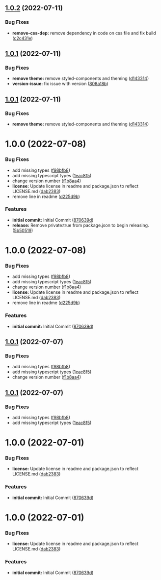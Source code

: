 ## [1.0.2](https://github.com/cmsgov/macpro-ux-lib/compare/v1.0.1...v1.0.2) (2022-07-11)


### Bug Fixes

* **remove-css-dep:** remove dependency in code on css file and fix build ([c2c431e](https://github.com/cmsgov/macpro-ux-lib/commit/c2c431e041ca31d038b195c6579d891843edc048))

## [1.0.1](https://github.com/cmsgov/macpro-ux-lib/compare/v1.0.0...v1.0.1) (2022-07-11)


### Bug Fixes

* **remove theme:** remove styled-components and theming ([d143314](https://github.com/cmsgov/macpro-ux-lib/commit/d1433142f5251efbde679b1b34cbd67f215298e4))
* **version-issue:** fix issue with version ([808a18b](https://github.com/cmsgov/macpro-ux-lib/commit/808a18bbd7063e676487ce32a32b16b0b6fc04ee))

## [1.0.1](https://github.com/cmsgov/macpro-ux-lib/compare/v1.0.0...v1.0.1) (2022-07-11)


### Bug Fixes

* **remove theme:** remove styled-components and theming ([d143314](https://github.com/cmsgov/macpro-ux-lib/commit/d1433142f5251efbde679b1b34cbd67f215298e4))

# 1.0.0 (2022-07-08)


### Bug Fixes

* add missing types ([f98bfb8](https://github.com/cmsgov/macpro-ux-lib/commit/f98bfb8bab096d16afea969959ee3e6ae91f31b4))
* add missing typescript types ([1eac8f5](https://github.com/cmsgov/macpro-ux-lib/commit/1eac8f5f264c64c22ae3dde18cc4ed218aea655d))
* change version number ([f1b8aa4](https://github.com/cmsgov/macpro-ux-lib/commit/f1b8aa4a03f5d66d58abd6a624ab91c1fdb64aa1))
* **license:** Update license in readme and package.json to reflect LICENSE.md ([dab2383](https://github.com/cmsgov/macpro-ux-lib/commit/dab23837403a9c5e12acec32218d680febbb12b3))
* remove line in readme ([d225d9b](https://github.com/cmsgov/macpro-ux-lib/commit/d225d9b2eb162d0efe73cddeb5ec7779322a2972))


### Features

* **initial commit:** Initial Commit ([870639d](https://github.com/cmsgov/macpro-ux-lib/commit/870639d2fd82fe30cfb88fcb2b57d3443e50b72a))
* **release:**  Remove private:true from package.json to begin releasing. ([5b50519](https://github.com/cmsgov/macpro-ux-lib/commit/5b50519456f5ab342522ee85e19b2e45c9f9f70c))

# 1.0.0 (2022-07-08)


### Bug Fixes

* add missing types ([f98bfb8](https://github.com/cmsgov/macpro-ux-lib/commit/f98bfb8bab096d16afea969959ee3e6ae91f31b4))
* add missing typescript types ([1eac8f5](https://github.com/cmsgov/macpro-ux-lib/commit/1eac8f5f264c64c22ae3dde18cc4ed218aea655d))
* change version number ([f1b8aa4](https://github.com/cmsgov/macpro-ux-lib/commit/f1b8aa4a03f5d66d58abd6a624ab91c1fdb64aa1))
* **license:** Update license in readme and package.json to reflect LICENSE.md ([dab2383](https://github.com/cmsgov/macpro-ux-lib/commit/dab23837403a9c5e12acec32218d680febbb12b3))
* remove line in readme ([d225d9b](https://github.com/cmsgov/macpro-ux-lib/commit/d225d9b2eb162d0efe73cddeb5ec7779322a2972))


### Features

* **initial commit:** Initial Commit ([870639d](https://github.com/cmsgov/macpro-ux-lib/commit/870639d2fd82fe30cfb88fcb2b57d3443e50b72a))

## [1.0.1](https://github.com/cmsgov/macpro-ux-lib/compare/v1.0.0...v1.0.1) (2022-07-07)


### Bug Fixes

* add missing types ([f98bfb8](https://github.com/cmsgov/macpro-ux-lib/commit/f98bfb8bab096d16afea969959ee3e6ae91f31b4))
* add missing typescript types ([1eac8f5](https://github.com/cmsgov/macpro-ux-lib/commit/1eac8f5f264c64c22ae3dde18cc4ed218aea655d))
* change version number ([f1b8aa4](https://github.com/cmsgov/macpro-ux-lib/commit/f1b8aa4a03f5d66d58abd6a624ab91c1fdb64aa1))

## [1.0.1](https://github.com/cmsgov/macpro-ux-lib/compare/v1.0.0...v1.0.1) (2022-07-07)


### Bug Fixes

* add missing types ([f98bfb8](https://github.com/cmsgov/macpro-ux-lib/commit/f98bfb8bab096d16afea969959ee3e6ae91f31b4))
* add missing typescript types ([1eac8f5](https://github.com/cmsgov/macpro-ux-lib/commit/1eac8f5f264c64c22ae3dde18cc4ed218aea655d))

# 1.0.0 (2022-07-01)


### Bug Fixes

* **license:** Update license in readme and package.json to reflect LICENSE.md ([dab2383](https://github.com/cmsgov/macpro-ux-lib/commit/dab23837403a9c5e12acec32218d680febbb12b3))


### Features

* **initial commit:** Initial Commit ([870639d](https://github.com/cmsgov/macpro-ux-lib/commit/870639d2fd82fe30cfb88fcb2b57d3443e50b72a))

# 1.0.0 (2022-07-01)


### Bug Fixes

* **license:** Update license in readme and package.json to reflect LICENSE.md ([dab2383](https://github.com/cmsgov/macpro-ux-lib/commit/dab23837403a9c5e12acec32218d680febbb12b3))


### Features

* **initial commit:** Initial Commit ([870639d](https://github.com/cmsgov/macpro-ux-lib/commit/870639d2fd82fe30cfb88fcb2b57d3443e50b72a))
